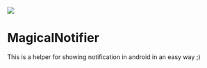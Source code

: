 [![](https://jitpack.io/v/HamidrezaAmz/MagicalNotifier.svg)](https://jitpack.io/#HamidrezaAmz/MagicalNotifier)

# MagicalNotifier
This is a helper for showing notification in android in an easy way ;)



